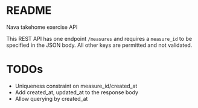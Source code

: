 # README

Nava takehome exercise API

This REST API has one endpoint `/measures` and requires a `measure_id` to be
specified in the JSON body. All other keys are permitted and not validated.

# TODOs
* Uniqueness constraint on measure_id/created_at
* Add created_at, updated_at to the response body
* Allow querying by created_at
